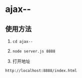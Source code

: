 # ajax--
## 使用方法

1. `cd ajax--` 

2. `node server.js 8888` 

3. 打开地址

 `http://localhost:8888/index.html`
